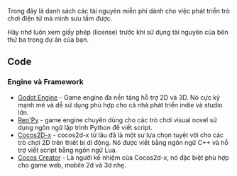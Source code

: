 Trong đây là danh sách các tài nguyên miễn phí dành cho việc phát triển trò chơi điện tử mà mình sưu tầm được.

Hãy nhớ luôn xem giấy phép (license) trước khi sử dụng tài nguyên của bên thứ ba trong dự án của bạn.

Code
--------

### Engine và Framework
* [Godot Engine](http://www.godotengine.org/) - Game engine đa nền tảng hỗ trợ 2D và 3D. Nó cực kỳ mạnh mẽ và dễ sử dụng phù hợp cho cả nhà phát triển indie và studio lớn.
* [Ren'Py](http://www.renpy.org/) - game engine chuyên dùng cho các trò chơi visual novel sử dụng ngôn ngữ lập trình Python để viết script.
* [Cocos2D-x](http://www.cocos.com/) - cocos2d-x từ lâu đã là một sự lựa chọn tuyệt vời cho các trò chơi 2D trên thiết bị di động. Nó được viết bằng ngôn ngữ C++ và hỗ trợ viết script bằng ngôn ngữ Lua.
* [Cocos Creator](http://www.cocos.com/) - Là người kế nhiệm của Cocos2d-x, nó đặc biệt phù hợp cho game web, mobile 2d và 3d nhẹ.
